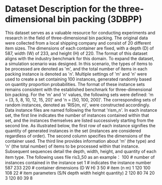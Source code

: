 # Dataset Description for the three-dimensional bin packing (3DBPP)

This dataset serves as a valuable resource for conducting experiments and research in the field of three-dimensional bin packing.
The original data were collected from a local shipping company and consist of 20 different item sizes. The dimensions of each container are fixed, with a depth (D) of 587, width (W) of 233, and height (H) of 220. The format of this dataset aligns with the industry benchmark for this domain.
To expand the dataset, a simulation scenario was designed. In this scenario, the types of items to be processed are denoted as 'm', and the total number of items in each packing instance is denoted as 'n'. Multiple settings of 'm' and 'n' were used to create a set containing 100 instances, generated randomly based on quantity proportion probabilities. The format of these instance sets remains consistent with the established benchmark for three-dimensional bin packing.
For the 'm' and 'n' values, the following sets were defined: 'm = [3, 5, 8, 10, 12, 15, 20]' and 'n = [50, 100, 200]'. The corresponding sets of random instances, denoted as 'RIS(m, n)', were constructed accordingly.
Data instance files are named following the format 'rism_n'. In each instance set, the first line indicates the number of instances contained within that set, and the instances themselves are listed successively starting from the second line. As illustrated below, the first row of each instance signifies the quantity of generated instances in the set (instances are considered regardless of order). The second column specifies the dimensions of the container used. The third line provides information about 'm' (the type) and 'n' (the total number) of items to be processed within that instance. Subsequent sequences detail the depth, width, height, and quantity of each item type.
The following uses file ris3_50 as an example：
100 # number of instances contained in the instance set
1 # indicates the instance number
587 233 220 # container dimensions (D W H)
3 50 # item (n m)
1 120 100 108 22 # item parameters (S/N depth width height quantity)
2 120 80 74 20
3 120 80 39 8
